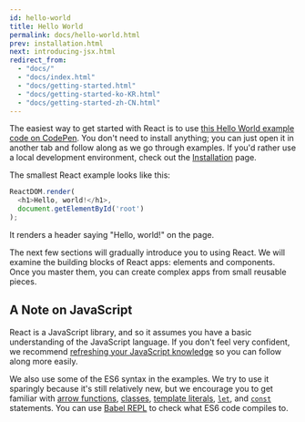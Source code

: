 ```yaml
---
id: hello-world
title: Hello World
permalink: docs/hello-world.html
prev: installation.html
next: introducing-jsx.html
redirect_from:
  - "docs/"
  - "docs/index.html"
  - "docs/getting-started.html"
  - "docs/getting-started-ko-KR.html"
  - "docs/getting-started-zh-CN.html"
---
```


The easiest way to get started with React is to use <a href="/examples/hello-world" target="_blank">this Hello World example code on CodePen</a>. You don't need to install anything; you can just open it in another tab and follow along as we go through examples. If you'd rather use a local development environment, check out the [Installation](/docs/installation.html) page.

The smallest React example looks like this:

```js
ReactDOM.render(
  <h1>Hello, world!</h1>,
  document.getElementById('root')
);
```

It renders a header saying "Hello, world!" on the page.

The next few sections will gradually introduce you to using React. We will examine the building blocks of React apps: elements and components. Once you master them, you can create complex apps from small reusable pieces.

## A Note on JavaScript

React is a JavaScript library, and so it assumes you have a basic understanding of the JavaScript language. If you don't feel very confident, we recommend [refreshing your JavaScript knowledge](https://developer.mozilla.org/en-US/docs/Web/JavaScript/A_re-introduction_to_JavaScript) so you can follow along more easily.

We also use some of the ES6 syntax in the examples. We try to use it sparingly because it's still relatively new, but we encourage you to get familiar with [arrow functions](https://developer.mozilla.org/en-US/docs/Web/JavaScript/Reference/Functions/Arrow_functions), [classes](https://developer.mozilla.org/en-US/docs/Web/JavaScript/Reference/Classes), [template literals](https://developer.mozilla.org/en/docs/Web/JavaScript/Reference/Template_literals), [`let`](https://developer.mozilla.org/en-US/docs/Web/JavaScript/Reference/Statements/let), and [`const`](https://developer.mozilla.org/en-US/docs/Web/JavaScript/Reference/Statements/const) statements. You can use <a href="http://babeljs.io/repl/#?babili=false&evaluate=true&lineWrap=false&presets=es2015%2Creact&experimental=false&loose=false&spec=false&code=const%20element%20%3D%20%3Ch1%3EHello%2C%20world!%3C%2Fh1%3E%3B%0Aconst%20container%20%3D%20document.getElementById('root')%3B%0AReactDOM.render(element%2C%20container)%3B%0A">Babel REPL</a> to check what ES6 code compiles to.
